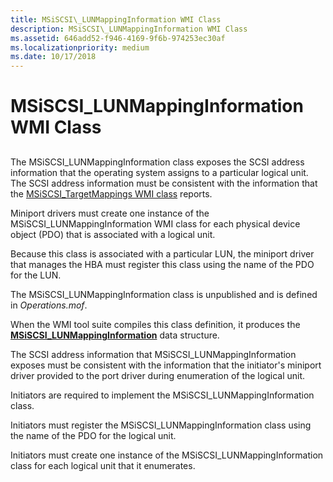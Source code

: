 ```yaml
---
title: MSiSCSI\_LUNMappingInformation WMI Class
description: MSiSCSI\_LUNMappingInformation WMI Class
ms.assetid: 646add52-f946-4169-9f6b-974253ec30af
ms.localizationpriority: medium
ms.date: 10/17/2018
---
```


# MSiSCSI\_LUNMappingInformation WMI Class


## <span id="ddk_msiscsi_lunmappinginformation_wmi_class_kr"></span><span id="DDK_MSISCSI_LUNMAPPINGINFORMATION_WMI_CLASS_KR"></span>


The MSiSCSI\_LUNMappingInformation class exposes the SCSI address information that the operating system assigns to a particular logical unit. The SCSI address information must be consistent with the information that the [MSiSCSI\_TargetMappings WMI class](msiscsi-targetmappings-wmi-class.md) reports.

Miniport drivers must create one instance of the MSiSCSI\_LUNMappingInformation WMI class for each physical device object (PDO) that is associated with a logical unit.

Because this class is associated with a particular LUN, the miniport driver that manages the HBA must register this class using the name of the PDO for the LUN.

The MSiSCSI\_LUNMappingInformation class is unpublished and is defined in *Operations.mof*.

When the WMI tool suite compiles this class definition, it produces the [**MSiSCSI\_LUNMappingInformation**](https://docs.microsoft.com/windows-hardware/drivers/ddi/iscsiop/ns-iscsiop-_msiscsi_lunmappinginformation) data structure.

The SCSI address information that MSiSCSI\_LUNMappingInformation exposes must be consistent with the information that the initiator's miniport driver provided to the port driver during enumeration of the logical unit.

Initiators are required to implement the MSiSCSI\_LUNMappingInformation class.

Initiators must register the MSiSCSI\_LUNMappingInformation class using the name of the PDO for the logical unit.

Initiators must create one instance of the MSiSCSI\_LUNMappingInformation class for each logical unit that it enumerates.

 

 





